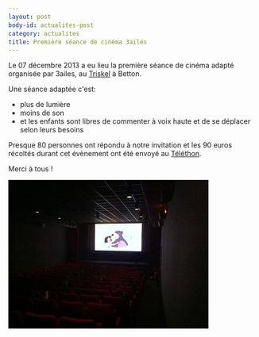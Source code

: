 ```yaml
---
layout: post
body-id: actualites-post
category: actualites
title: Première séance de cinéma 3ailes
---
```


Le 07 décembre 2013 a eu lieu la première séance de cinéma adapté organisée par 3ailes, au [Triskel](http://cinematriskel.free.fr) à Betton.

Une séance adaptée c'est:

- plus de lumière
- moins de son
- et les enfants sont libres de commenter à voix haute et de se déplacer selon leurs besoins

Presque 80 personnes ont répondu à notre invitation et les 90 euros récoltés durant cet évènement ont été envoyé au [Téléthon](http://www.afm-telethon.fr).

Merci à tous !

![Jungle][1]

[1]: /img/cine/1-jungle.jpg
